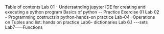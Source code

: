 Table of contents
Lab 01 - Undersatnding jupyter IDE for creating and executing a python program
Basics of python -- Practice Exercise 01
Lab 02 - Programming costructsin python-hands-on practice
Lab-04- Operations on Tuples and list: hands on practice
Lab6- dictionaries
Lab 6.1 ---sets
Lab7----Functions
